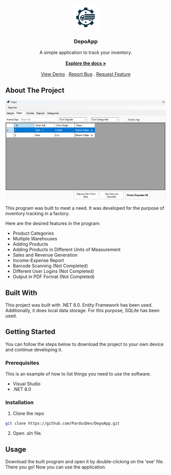 <br/>
<p align="center">
  <a href="https://github.com/PardusDev/DepoApp">
    <img src="images/logo.png" alt="Logo" width="80" height="80">
  </a>

  <h3 align="center">DepoApp</h3>

  <p align="center">
    A simple application to track your inventory.
    <br/>
    <br/>
    <a href="https://github.com/PardusDev/DepoApp"><strong>Explore the docs »</strong></a>
    <br/>
    <br/>
    <a href="https://github.com/PardusDev/DepoApp">View Demo</a>
    .
    <a href="https://github.com/PardusDev/DepoApp/issues">Report Bug</a>
    .
    <a href="https://github.com/PardusDev/DepoApp/issues">Request Feature</a>
  </p>
</p>



## About The Project

<p align="center">
  <img src="images/screenshot.png" alt="Screenshot">
</p>

This program was built to meet a need. It was developed for the purpose of inventory tracking in a factory.

Here are the desired features in the program:
* Product Categories
* Multiple Warehouses
* Adding Products
* Adding Products in Different Units of Measurement
* Sales and Revenue Generation
* Income-Expense Report
* Barcode Scanning (Not Completed)
* Different User Logins (Not Completed)
* Output in PDF Format (Not Completed)

## Built With

This project was built with .NET 8.0. Entity Framework has been used. Additionally, it does local data storage. For this purpose, SQLite has been used.

## Getting Started

You can follow the steps below to download the project to your own device and continue developing it.

### Prerequisites

This is an example of how to list things you need to use the software.

* Visual Studio
* .NET 8.0

### Installation

1. Clone the repo


```sh
git clone https://github.com/PardusDev/DepoApp.git
```


2. Open .sln file.


## Usage

Download the built program and open it by double-clicking on the 'exe' file. There you go! Now you can use the application.
